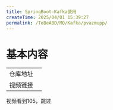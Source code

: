 ```yaml
---
title: SpringBoot-Kafka使用
createTime: 2025/04/01 15:39:27
permalink: /ToBeABD/MQ/Kafka/pvazmupp/
---
```

# 基本内容

|          |      |
| :------: | ---- |
| 仓库地址 |      |
| 视频链接 |      |



视频看到105，跳过



